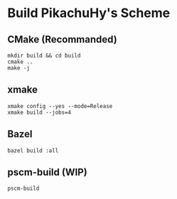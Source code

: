 # Build PikachuHy's Scheme


## CMake (Recommanded)

```shell
mkdir build && cd build
cmake ..
make -j
```

## xmake

```shell
xmake config --yes --mode=Release
xmake build --jobs=4
```

## Bazel

```shell
bazel build :all
```

## pscm-build (WIP)

```shell
pscm-build
```
